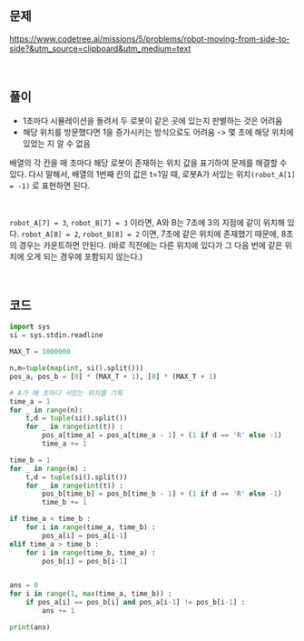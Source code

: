 ## 문제
https://www.codetree.ai/missions/5/problems/robot-moving-from-side-to-side?&utm_source=clipboard&utm_medium=text


<br>


## 풀이
* 1초마다 시뮬레이션을 돌려서 두 로봇이 같은 곳에 있는지 판별하는 것은 어려움
* 해당 위치를 방문했다면 1을 증가시키는 방식으로도 어려움 -> 몇 초에 해당 위치에 있었는 지 알 수 없음

배열의 각 칸을 매 초마다 해당 로봇이 존재하는 위치 값을 표기하여 문제를 해결할 수 있다. 
다시 말해서, 배열의 1번째 칸의 값은 t=1일 때, 로봇A가 서있는 위치`(robot_A[1] = -1)` 로 표현하면 된다.

<br>

`robot_A[7] = 3`, `robot_B[7] = 3` 이라면, A와 B는 7초에 3의 지점에 같이 위치해 있다.
`robot_A[8] = 2`, `robot_B[8] = 2` 이면, 7초에 같은 위치에 존재했기 때문에, 8초의 경우는 카운트하면 안된다. (바로 직전에는 다른 위치에 있다가 그 다음 번에 같은 위치에 오게 되는 경우에 포함되지 않는다.)


<br>



## 코드
```python
import sys
si = sys.stdin.readline

MAX_T = 1000000

n,m=tuple(map(int, si().split()))
pos_a, pos_b = [0] * (MAX_T + 1), [0] * (MAX_T + 1)

# A가 매 초마다 서있는 위치를 기록
time_a = 1
for _ in range(n): 
    t,d = tuple(si().split())
    for _ in range(int(t)) :
        pos_a[time_a] = pos_a[time_a - 1] + (1 if d == 'R' else -1)
        time_a += 1

time_b = 1
for _ in range(m) :
    t,d = tuple(si().split())
    for _ in range(int(t)) :
        pos_b[time_b] = pos_b[time_b - 1] + (1 if d == 'R' else -1)
        time_b += 1

if time_a < time_b :
    for i in range(time_a, time_b) :
        pos_a[i] = pos_a[i-1]
elif time_a > time_b :
    for i in range(time_b, time_a) :
        pos_b[i] = pos_b[i-1]


ans = 0
for i in range(1, max(time_a, time_b)) :
    if pos_a[i] == pos_b[i] and pos_a[i-1] != pos_b[i-1] :
        ans += 1

print(ans)

```
